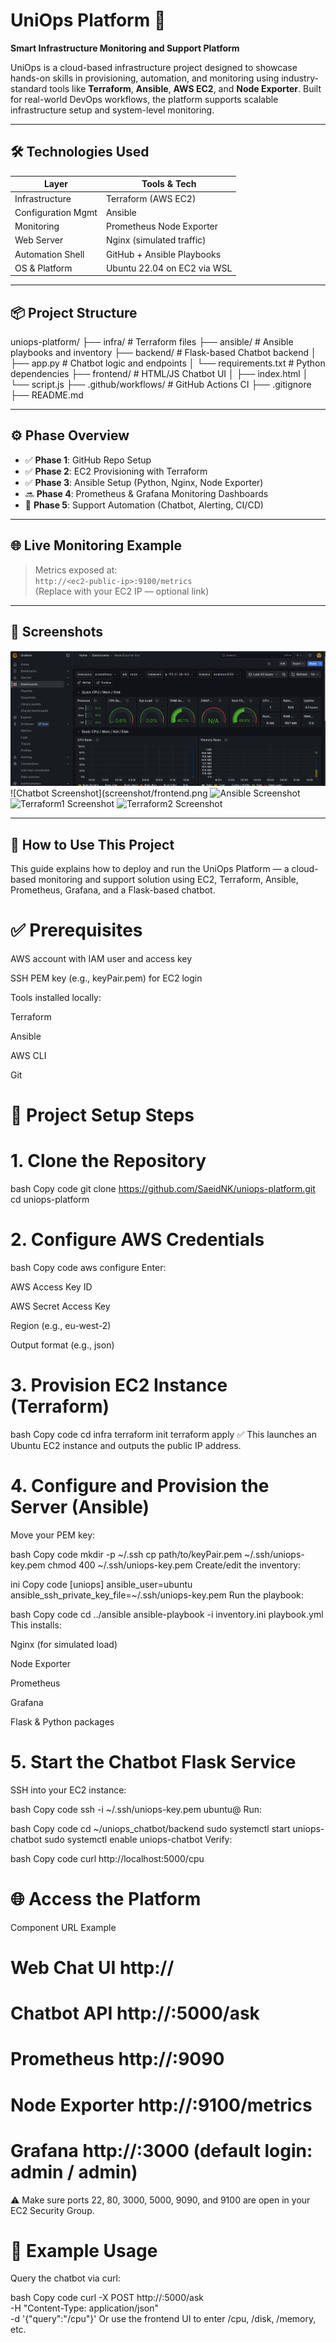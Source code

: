 # UniOps Platform 🚀  
**Smart Infrastructure Monitoring and Support Platform**

UniOps is a cloud-based infrastructure project designed to showcase hands-on skills in provisioning, automation, and monitoring using industry-standard tools like **Terraform**, **Ansible**, **AWS EC2**, and **Node Exporter**. Built for real-world DevOps workflows, the platform supports scalable infrastructure setup and system-level monitoring.

---

## 🛠️ Technologies Used

| Layer              | Tools & Tech                     |
|--------------------|----------------------------------|
| Infrastructure     | Terraform (AWS EC2)              |
| Configuration Mgmt | Ansible                          |
| Monitoring         | Prometheus Node Exporter         |
| Web Server         | Nginx (simulated traffic)        |
| Automation Shell   | GitHub + Ansible Playbooks       |
| OS & Platform      | Ubuntu 22.04 on EC2 via WSL      |

---

## 📦 Project Structure

uniops-platform/
├── infra/                 # Terraform files
├── ansible/               # Ansible playbooks and inventory
├── backend/               # Flask-based Chatbot backend
│   ├── app.py             # Chatbot logic and endpoints
│   └── requirements.txt   # Python dependencies
├── frontend/              # HTML/JS Chatbot UI
│   ├── index.html
│   └── script.js
├── .github/workflows/     # GitHub Actions CI
├── .gitignore
├── README.md

---

## ⚙️ Phase Overview

- ✅ **Phase 1**: GitHub Repo Setup  
- ✅ **Phase 2**: EC2 Provisioning with Terraform  
- ✅ **Phase 3**: Ansible Setup (Python, Nginx, Node Exporter)  
- 🔜 **Phase 4**: Prometheus & Grafana Monitoring Dashboards  
- 🔄 **Phase 5**: Support Automation (Chatbot, Alerting, CI/CD)  

---

## 🌐 Live Monitoring Example

> Metrics exposed at:  
> `http://<ec2-public-ip>:9100/metrics`  
(Replace with your EC2 IP — optional link)

---

## 📸 Screenshots 
![Grafana Screenshot](screenshot/Grafana.png)
![Chatbot Screenshot](screenshot/frontend.png
![Ansible Screenshot](screenshot/Ansibe.png)
![Terraform1 Screenshot](screenshot/Terraform1.png)
![Terraform2 Screenshot](screenshot/Terraform2.png)

---
## 🚀 How to Use This Project
This guide explains how to deploy and run the UniOps Platform — a cloud-based monitoring and support solution using EC2, Terraform, Ansible, Prometheus, Grafana, and a Flask-based chatbot.

# ✅ Prerequisites
AWS account with IAM user and access key

SSH PEM key (e.g., keyPair.pem) for EC2 login

Tools installed locally:

Terraform

Ansible

AWS CLI

Git

# 🧱 Project Setup Steps
# 1. Clone the Repository
bash
Copy code
git clone https://github.com/SaeidNK/uniops-platform.git
cd uniops-platform
# 2. Configure AWS Credentials
bash
Copy code
aws configure
Enter:

AWS Access Key ID

AWS Secret Access Key

Region (e.g., eu-west-2)

Output format (e.g., json)

# 3. Provision EC2 Instance (Terraform)
bash
Copy code
cd infra
terraform init
terraform apply
✅ This launches an Ubuntu EC2 instance and outputs the public IP address.

# 4. Configure and Provision the Server (Ansible)
Move your PEM key:

bash
Copy code
mkdir -p ~/.ssh
cp path/to/keyPair.pem ~/.ssh/uniops-key.pem
chmod 400 ~/.ssh/uniops-key.pem
Create/edit the inventory:

ini
Copy code
[uniops]
<your-ec2-ip> ansible_user=ubuntu ansible_ssh_private_key_file=~/.ssh/uniops-key.pem
Run the playbook:

bash
Copy code
cd ../ansible
ansible-playbook -i inventory.ini playbook.yml
This installs:

Nginx (for simulated load)

Node Exporter

Prometheus

Grafana

Flask & Python packages

# 5. Start the Chatbot Flask Service
SSH into your EC2 instance:

bash
Copy code
ssh -i ~/.ssh/uniops-key.pem ubuntu@<your-ec2-ip>
Run:

bash
Copy code
cd ~/uniops_chatbot/backend
sudo systemctl start uniops-chatbot
sudo systemctl enable uniops-chatbot
Verify:

bash
Copy code
curl http://localhost:5000/cpu
# 🌐 Access the Platform
Component	URL Example
# Web Chat UI	http://<your-ec2-ip>
# Chatbot API	http://<your-ec2-ip>:5000/ask
# Prometheus	http://<your-ec2-ip>:9090
# Node Exporter	http://<your-ec2-ip>:9100/metrics
# Grafana	http://<your-ec2-ip>:3000 (default login: admin / admin)

⚠️ Make sure ports 22, 80, 3000, 5000, 9090, and 9100 are open in your EC2 Security Group.

# 🧪 Example Usage
Query the chatbot via curl:

bash
Copy code
curl -X POST http://<your-ec2-ip>:5000/ask \
  -H "Content-Type: application/json" \
  -d '{"query":"/cpu"}'
Or use the frontend UI to enter /cpu, /disk, /memory, etc.
